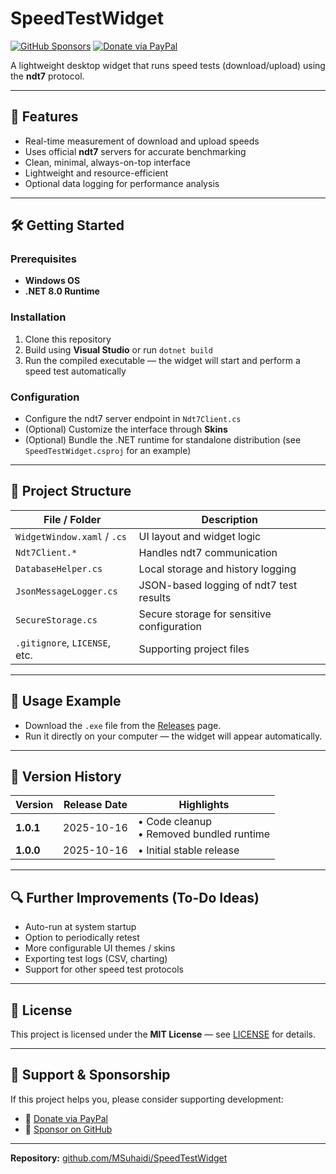 # SpeedTestWidget  

[![GitHub Sponsors](https://img.shields.io/github/sponsors/MSuhaidi?style=flat-square&logo=githubsponsors&color=ff69b4)](https://github.com/sponsors/MSuhaidi)
[![Donate via PayPal](https://img.shields.io/badge/Donate-PayPal-blue?style=flat-square&logo=paypal)](https://paypal.me/MSuhaidiM)  

A lightweight desktop widget that runs speed tests (download/upload) using the **ndt7** protocol.  

---

## 🚀 Features

- Real-time measurement of download and upload speeds  
- Uses official **ndt7** servers for accurate benchmarking  
- Clean, minimal, always-on-top interface  
- Lightweight and resource-efficient  
- Optional data logging for performance analysis 

---

## 🛠️ Getting Started

### Prerequisites  
- **Windows OS**
- **.NET 8.0 Runtime**

### Installation  
1. Clone this repository  
2. Build using **Visual Studio** or run `dotnet build`  
3. Run the compiled executable — the widget will start and perform a speed test automatically  

### Configuration  
- Configure the ndt7 server endpoint in `Ndt7Client.cs`  
- (Optional) Customize the interface through **Skins**  
- (Optional) Bundle the .NET runtime for standalone distribution (see `SpeedTestWidget.csproj` for an example)

---

## 📂 Project Structure

| File / Folder                | Description |
|------------------------------|-------------|
| `WidgetWindow.xaml` / `.cs`  | UI layout and widget logic |
| `Ndt7Client.*`               | Handles ndt7 communication |
| `DatabaseHelper.cs`          | Local storage and history logging |
| `JsonMessageLogger.cs`       | JSON-based logging of ndt7 test results |
| `SecureStorage.cs`           | Secure storage for sensitive configuration |
| `.gitignore`, `LICENSE`, etc.| Supporting project files |

---

## 🧪 Usage Example

- Download the `.exe` file from the [Releases](../../releases) page.  
- Run it directly on your computer — the widget will appear automatically.

---

## 🧭 Version History

| Version | Release Date | Highlights |
|--------|--------------|------------|
| **1.0.1** | 2025-10-16 | • Code cleanup <br> • Removed bundled runtime |
| **1.0.0** | 2025-10-16 | • Initial stable release |

---

## 🔍 Further Improvements (To-Do Ideas)

- Auto-run at system startup  
- Option to periodically retest  
- More configurable UI themes / skins  
- Exporting test logs (CSV, charting)  
- Support for other speed test protocols

---

## 📜 License

This project is licensed under the **MIT License** — see [LICENSE](LICENSE) for details.

---

## 🙏 Support & Sponsorship

If this project helps you, please consider supporting development:

- 💸 [Donate via PayPal](https://paypal.me/MSuhaidiM)  
- 🌟 [Sponsor on GitHub](https://github.com/sponsors/MSuhaidi)

---

**Repository:** [github.com/MSuhaidi/SpeedTestWidget](https://github.com/MSuhaidi/SpeedTestWidget)
